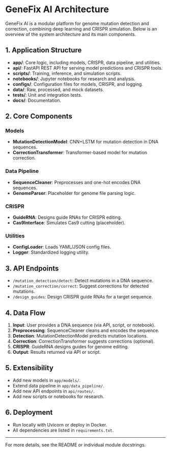 # GeneFix AI Architecture

GeneFix AI is a modular platform for genome mutation detection and correction, combining deep learning and CRISPR simulation. Below is an overview of the system architecture and its main components.

## 1. Application Structure

- **app/**: Core logic, including models, CRISPR, data pipeline, and utilities.
- **api/**: FastAPI REST API for serving model predictions and CRISPR tools.
- **scripts/**: Training, inference, and simulation scripts.
- **notebooks/**: Jupyter notebooks for research and analysis.
- **configs/**: Configuration files for models, CRISPR, and logging.
- **data/**: Raw, processed, and mock datasets.
- **tests/**: Unit and integration tests.
- **docs/**: Documentation.

## 2. Core Components

### Models
- **MutationDetectionModel**: CNN+LSTM for mutation detection in DNA sequences.
- **CorrectionTransformer**: Transformer-based model for mutation correction.

### Data Pipeline
- **SequenceCleaner**: Preprocesses and one-hot encodes DNA sequences.
- **GenomeParser**: Placeholder for genome file parsing logic.

### CRISPR
- **GuideRNA**: Designs guide RNAs for CRISPR editing.
- **Cas9Interface**: Simulates Cas9 cutting (placeholder).

### Utilities
- **ConfigLoader**: Loads YAML/JSON config files.
- **Logger**: Standardized logging utility.

## 3. API Endpoints

- `/mutation_detection/detect`: Detect mutations in a DNA sequence.
- `/mutation_correction/correct`: Suggest corrections for detected mutations.
- `/design_guides`: Design CRISPR guide RNAs for a target sequence.

## 4. Data Flow

1. **Input**: User provides a DNA sequence (via API, script, or notebook).
2. **Preprocessing**: SequenceCleaner cleans and encodes the sequence.
3. **Detection**: MutationDetectionModel predicts mutation locations.
4. **Correction**: CorrectionTransformer suggests corrections (optional).
5. **CRISPR**: GuideRNA designs guides for genome editing.
6. **Output**: Results returned via API or script.

## 5. Extensibility
- Add new models in `app/models/`.
- Extend data pipeline in `app/data_pipeline/`.
- Add new API endpoints in `api/routes/`.
- Add new scripts or notebooks for research.

## 6. Deployment
- Run locally with Uvicorn or deploy in Docker.
- All dependencies are listed in `requirements.txt`.

---

For more details, see the README or individual module docstrings.
